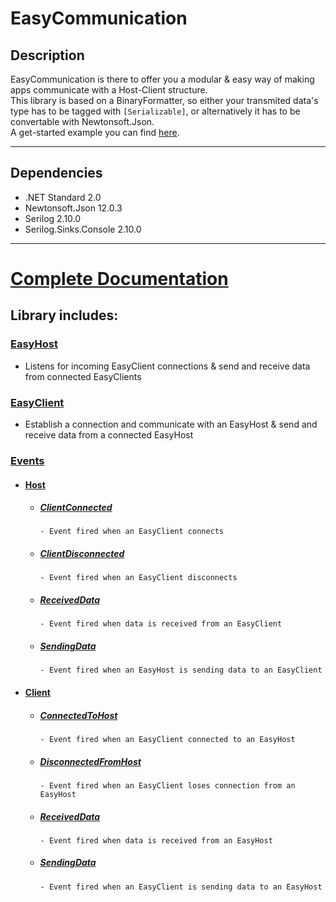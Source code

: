 # EasyCommunication

## Description

EasyCommunication is there to offer you a modular & easy way of making apps communicate with a Host-Client structure.  
This library is based on a BinaryFormatter, so either your transmited data's type has to be tagged with `[Serializable]`, or alternatively it has to be convertable with Newtonsoft.Json.  
A get-started example you can find [here](https://github.com/AlmightyLks/EasyCommunication/tree/Example).

---
## Dependencies

- .NET Standard             2.0  
- Newtonsoft.Json           12.0.3  
- Serilog                   2.10.0  
- Serilog.Sinks.Console     2.10.0  

---

# [Complete Documentation](https://almightylks.gitbook.io/easycommunication/home)

## Library includes:

### [EasyHost](https://almightylks.gitbook.io/easycommunication/home/easyhost/class-easyhost)
  - Listens for incoming EasyClient connections & send and receive data from connected EasyClients
### [EasyClient](https://almightylks.gitbook.io/easycommunication/home/easyclient/class-easyclient)
  - Establish a connection and communicate with an EasyHost & send and receive data from a connected EasyHost  

### [Events](https://almightylks.gitbook.io/easycommunication/home/events)  
  - #### [Host](https://almightylks.gitbook.io/easycommunication/home/events/host)  
    - ##### [ClientConnected](https://almightylks.gitbook.io/easycommunication/home/events/host/eventhandler/class-hosteventhandler#EasyCommunication_Events_Host_EventHandler_HostEventHandler_ClientConnected)
          - Event fired when an EasyClient connects  
    - ##### [ClientDisconnected](https://almightylks.gitbook.io/easycommunication/home/events/host/eventhandler/untitled#EasyCommunication_Events_Host_EventHandler_HostEventHandler_ClientDisconnected)
          - Event fired when an EasyClient disconnects  
    - ##### [ReceivedData](https://almightylks.gitbook.io/easycommunication/home/events/host/eventhandler/class-hosteventhandler#EasyCommunication_Events_Host_EventHandler_HostEventHandler_ReceivedData)
          - Event fired when data is received from an EasyClient  
    - ##### [SendingData](https://almightylks.gitbook.io/easycommunication/home/events/host/eventhandler/class-hosteventhandler#EasyCommunication_Events_Host_EventHandler_HostEventHandler_ReceivedData)
          - Event fired when an EasyHost is sending data to an EasyClient  
          
  - #### [Client](https://almightylks.gitbook.io/easycommunication/home/events/host)  
    - ##### [ConnectedToHost](https://almightylks.gitbook.io/easycommunication/home/events/client/eventhandler/class-clienteventhandler#EasyCommunication_Events_Client_EventHandler_ClientEventHandler_ConnectedToHost)
          - Event fired when an EasyClient connected to an EasyHost
    - ##### [DisconnectedFromHost](https://almightylks.gitbook.io/easycommunication/home/events/client/eventhandler/untitled#EasyCommunication_Events_Client_EventHandler_ClientEventHandler_DisconnectedFromHost)
          - Event fired when an EasyClient loses connection from an EasyHost
    - ##### [ReceivedData](https://almightylks.gitbook.io/easycommunication/home/events/client/eventhandler/class-clienteventhandler#EasyCommunication_Events_Client_EventHandler_ClientEventHandler_ReceivedData)
          - Event fired when data is received from an EasyHost
    - ##### [SendingData](https://almightylks.gitbook.io/easycommunication/home/events/client/eventhandler/class-clienteventhandler#EasyCommunication_Events_Client_EventHandler_ClientEventHandler_SendingData)
          - Event fired when an EasyClient is sending data to an EasyHost

